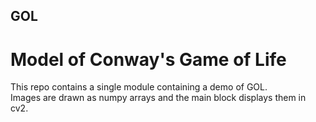 ## GOL
# Model of Conway's Game of Life

This repo contains a single module containing a demo of GOL.  
Images are drawn as numpy arrays and the main block displays them in cv2.
